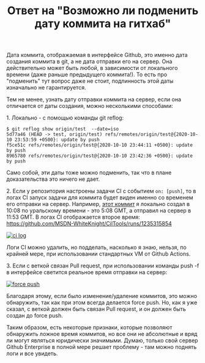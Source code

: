 ﻿---
title: "Ответ на \"Возможно ли подменить дату коммита на гитхаб\""
se.owner.user_id: 240512
se.owner.display_name: "MSDN.WhiteKnight"
se.owner.link: "https://ru.stackoverflow.com/users/240512/msdn-whiteknight"
se.answer_id: 1188760
se.question_id: 1188584
se.post_type: answer
se.is_accepted: True
---
<p>Дата коммита, отображаемая в интерфейсе Github, это именно дата создания коммита в git, а не дата отправки его на сервер. Она действительно может быть любой, в зависимости от локального времени (даже раньше предыдущего коммита!). То есть про &quot;подменить&quot; тут вопрос даже не стоит, подлинность этой даты изначально не гарантируется.</p>
<p>Тем не менее, узнать дату отправки коммита на сервер, если она отличается от даты создания, можно несколькими способами:</p>
<p>1. Локально - с помощью команды git reflog:</p>

<pre><code>$ git reflog show origin/test  --date=iso
5d77a46 (HEAD -&gt; test, origin/test) refs/remotes/origin/test@{2020-10-10 23:53:59 +0500}: update by push
f5ce51c refs/remotes/origin/test@{2020-10-10 23:44:11 +0500}: update by push
8965780 refs/remotes/origin/test@{2020-10-10 23:42:36 +0500}: update by push
</code></pre>
<p>Само собой, эти даты тоже можно подменить, так что в плане доказательства это ничего не дает.</p>
<p>2. Если у репозитория настроены задачи CI с событием <code>on: [push]</code>, то в логах CI запуск задачи для коммита будет виден именно со временем его отправки на сервер. Например, <a href="https://github.com/MSDN-WhiteKnight/CilTools/pull/38/commits/aac526d2cee9e12a8a4add2227b0cd979c0b97bc" rel="noreferrer">этот коммит</a> я локально создал в 10:08 по уральскому времени - это 5:08 GMT, а отправил на сервер в 11:53 GMT. В логах CI отображается второе время: <a href="https://github.com/MSDN-WhiteKnight/CilTools/runs/1235315854" rel="noreferrer">https://github.com/MSDN-WhiteKnight/CilTools/runs/1235315854</a></p>
<p><a href="https://i.stack.imgur.com/xGdKc.png" rel="noreferrer"><img src="https://i.stack.imgur.com/xGdKc.png" alt="ci log" /></a></p>
<p>Логи CI можно удалить, но подделать, насколько я знаю, нельзя, по крайней мере, при использовании стандартных VM от Github Actions.</p>
<p>3. Если с веткой связан Pull request, при использовании команды push -f в интерфейсе светится реальное время отправки на сервер:</p>
<p><a href="https://i.stack.imgur.com/SH5cG.png" rel="noreferrer"><img src="https://i.stack.imgur.com/SH5cG.png" alt="force push" /></a></p>
<p>Благодаря этому, если было изменение/удаление коммитов, это можно обнаружить, так как при этом всегда делается force push. Но, как я уже сказал, с веткой должен быть связан Pull request, и он должен быть создан до force push.</p>
<p>Таким образом, есть некоторые признаки, которые позволяют обнаружить ложное время коммитов, но все они не абсолютные и вряд ли могут являться юридически значимыми. Думаю, только свой сервер Github Enterprise в полной мере решает проблему - там можно поднять логи и все увидеть.</p>

